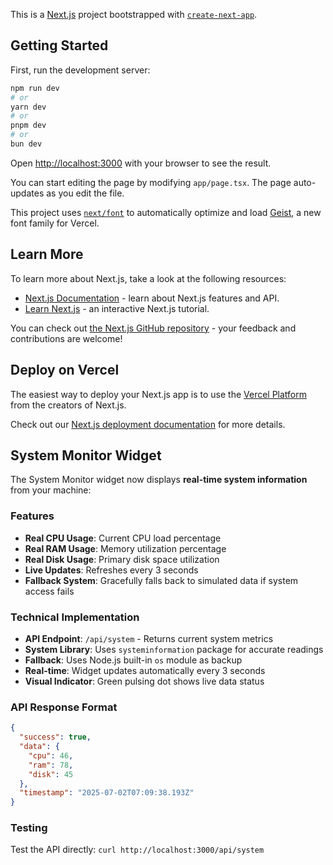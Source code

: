 This is a [Next.js](https://nextjs.org) project bootstrapped with [`create-next-app`](https://nextjs.org/docs/app/api-reference/cli/create-next-app).

## Getting Started

First, run the development server:

```bash
npm run dev
# or
yarn dev
# or
pnpm dev
# or
bun dev
```

Open [http://localhost:3000](http://localhost:3000) with your browser to see the result.

You can start editing the page by modifying `app/page.tsx`. The page auto-updates as you edit the file.

This project uses [`next/font`](https://nextjs.org/docs/app/building-your-application/optimizing/fonts) to automatically optimize and load [Geist](https://vercel.com/font), a new font family for Vercel.

## Learn More

To learn more about Next.js, take a look at the following resources:

- [Next.js Documentation](https://nextjs.org/docs) - learn about Next.js features and API.
- [Learn Next.js](https://nextjs.org/learn) - an interactive Next.js tutorial.

You can check out [the Next.js GitHub repository](https://github.com/vercel/next.js) - your feedback and contributions are welcome!

## Deploy on Vercel

The easiest way to deploy your Next.js app is to use the [Vercel Platform](https://vercel.com/new?utm_medium=default-template&filter=next.js&utm_source=create-next-app&utm_campaign=create-next-app-readme) from the creators of Next.js.

Check out our [Next.js deployment documentation](https://nextjs.org/docs/app/building-your-application/deploying) for more details.

## System Monitor Widget

The System Monitor widget now displays **real-time system information** from your machine:

### Features
- **Real CPU Usage**: Current CPU load percentage
- **Real RAM Usage**: Memory utilization percentage  
- **Real Disk Usage**: Primary disk space utilization
- **Live Updates**: Refreshes every 3 seconds
- **Fallback System**: Gracefully falls back to simulated data if system access fails

### Technical Implementation
- **API Endpoint**: `/api/system` - Returns current system metrics
- **System Library**: Uses `systeminformation` package for accurate readings
- **Fallback**: Uses Node.js built-in `os` module as backup
- **Real-time**: Widget updates automatically every 3 seconds
- **Visual Indicator**: Green pulsing dot shows live data status

### API Response Format
```json
{
  "success": true,
  "data": {
    "cpu": 46,
    "ram": 78,
    "disk": 45
  },
  "timestamp": "2025-07-02T07:09:38.193Z"
}
```

### Testing
Test the API directly: `curl http://localhost:3000/api/system`
